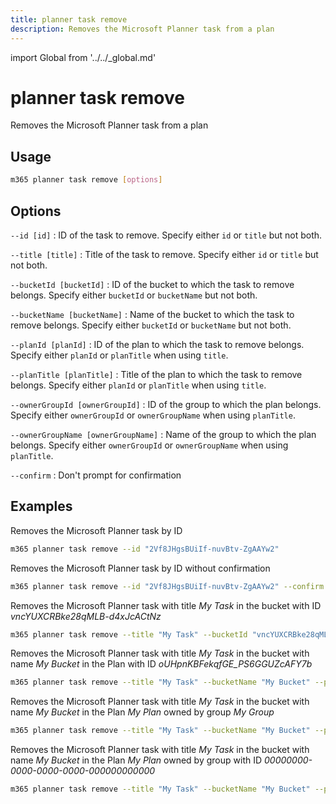 ```yaml
---
title: planner task remove
description: Removes the Microsoft Planner task from a plan
---
```


import Global from '../../_global.md'

# planner task remove

Removes the Microsoft Planner task from a plan

## Usage

```sh
m365 planner task remove [options]
```

## Options

`--id [id]`
: ID of the task to remove. Specify either `id` or `title` but not both.

`--title [title]`
: Title of the task to remove. Specify either `id` or `title` but not both.

`--bucketId [bucketId]`
: ID of the bucket to which the task to remove belongs. Specify either `bucketId` or `bucketName` but not both.

`--bucketName [bucketName]`
: Name of the bucket to which the task to remove belongs. Specify either `bucketId` or `bucketName` but not both.

`--planId [planId]`
: ID of the plan to which the task to remove belongs. Specify either `planId` or `planTitle` when using `title`.

`--planTitle [planTitle]`
: Title of the plan to which the task to remove belongs. Specify either `planId` or `planTitle` when using `title`.

`--ownerGroupId [ownerGroupId]`
: ID of the group to which the plan belongs. Specify either `ownerGroupId` or `ownerGroupName` when using `planTitle`.

`--ownerGroupName [ownerGroupName]`
: Name of the group to which the plan belongs. Specify either `ownerGroupId` or `ownerGroupName` when using `planTitle`.

`--confirm`
: Don't prompt for confirmation

<Global />

## Examples

Removes the Microsoft Planner task by ID

```sh
m365 planner task remove --id "2Vf8JHgsBUiIf-nuvBtv-ZgAAYw2"
```

Removes the Microsoft Planner task by ID without confirmation

```sh
m365 planner task remove --id "2Vf8JHgsBUiIf-nuvBtv-ZgAAYw2" --confirm
```

Removes the Microsoft Planner task with title _My Task_ in the bucket with ID _vncYUXCRBke28qMLB-d4xJcACtNz_

```sh
m365 planner task remove --title "My Task" --bucketId "vncYUXCRBke28qMLB-d4xJcACtNz" 
```

Removes the Microsoft Planner task with title _My Task_ in the bucket with name _My Bucket_ in the Plan with ID _oUHpnKBFekqfGE_PS6GGUZcAFY7b_

```sh
m365 planner task remove --title "My Task" --bucketName "My Bucket" --planId "oUHpnKBFekqfGE_PS6GGUZcAFY7b"
```

Removes the Microsoft Planner task with title _My Task_ in the bucket with name _My Bucket_ in the Plan _My Plan_ owned by group _My Group_

```sh
m365 planner task remove --title "My Task" --bucketName "My Bucket" --planTitle "My Plan" --ownerGroupName "My Group"
```

Removes the Microsoft Planner task with title _My Task_ in the bucket with name _My Bucket_ in the Plan _My Plan_ owned by group with ID _00000000-0000-0000-0000-000000000000_

```sh
m365 planner task remove --title "My Task" --bucketName "My Bucket" --planTitle "My Plan" --ownerGroupId "00000000-0000-0000-0000-000000000000"
```
